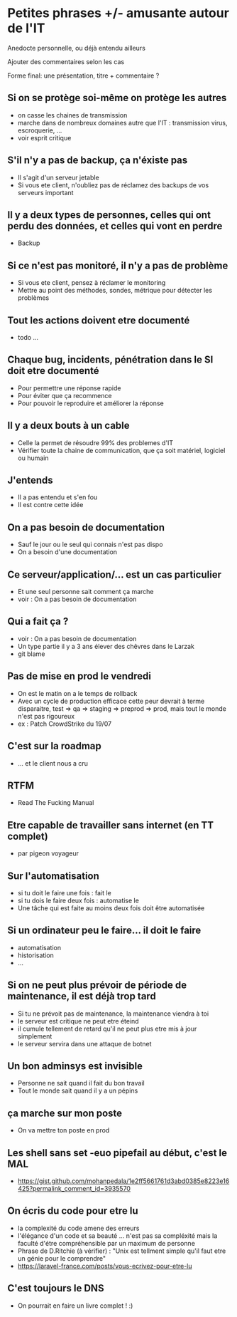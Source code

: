 # Petites phrases +/- amusante autour de l'IT

Anedocte personnelle, ou déjà entendu ailleurs

Ajouter des commentaires selon les cas

Forme final: une présentation, titre + commentaire ?

## Si on se protège soi-même on protège les autres

* on casse les chaines de transmission
* marche dans de nombreux domaines autre que l'IT : transmission virus, escroquerie, ...
* voir esprit critique

## S'il n'y a pas de backup, ça n'éxiste pas

* Il s'agit d'un serveur jetable
* Si vous ete client, n'oubliez pas de réclamez des backups de vos serveurs important

## Il y a deux types de personnes, celles qui ont perdu des données, et celles qui vont en perdre

* Backup

## Si ce n'est pas monitoré, il n'y a pas de problème

* Si vous ete client, pensez à réclamer le monitoring
* Mettre au point des méthodes, sondes, métrique pour détecter les problèmes

## Tout les actions doivent etre documenté

* todo ...

## Chaque bug, incidents, pénétration dans le SI doit etre documenté

* Pour permettre une réponse rapide
* Pour éviter que ça recommence
* Pour pouvoir le reproduire et améliorer la réponse

## Il y a deux bouts à un cable

* Celle la permet de résoudre 99% des problemes d'IT
* Vérifier toute la chaine de communication, que ça soit matériel, logiciel ou humain

## J'entends

* Il a pas entendu et s'en fou
* Il est contre cette idée

## On a pas besoin de documentation

* Sauf le jour ou le seul qui connais n'est pas dispo
* On a besoin d'une documentation

## Ce serveur/application/... est un cas particulier

* Et une seul personne sait comment ça marche
* voir : On a pas besoin de documentation

## Qui a fait ça ?

* voir : On a pas besoin de documentation
* Un type partie il y a 3 ans élever des chêvres dans le Larzak
* git blame

## Pas de mise en prod le vendredi

* On est le matin on a le temps de rollback
* Avec un cycle de production efficace cette peur devrait à terme disparaitre, test => qa => staging => preprod => prod, mais tout le monde n'est pas rigoureux
* ex : Patch CrowdStrike du 19/07

## C'est sur la roadmap

* ... et le client nous a cru

## RTFM

* Read The Fucking Manual

## Etre capable de travailler sans internet (en TT complet)

* par pigeon voyageur

## Sur l'automatisation

* si tu doit le faire une fois : fait le
* si tu dois le faire deux fois : automatise le
* Une tâche qui est faite au moins deux fois doit être automatisée

## Si un ordinateur peu le faire... il doit le faire

* automatisation
* historisation
* ...

## Si on ne peut plus prévoir de période de maintenance, il est déjà trop tard

* Si tu ne prévoit pas de maintenance, la maintenance viendra à toi
* le serveur est critique ne peut etre éteind
* il cumule tellement de retard qu'il ne peut plus etre mis à jour simplement
* le serveur servira dans une attaque de botnet

## Un bon adminsys est invisible

* Personne ne sait quand il fait du bon travail
* Tout le monde sait quand il y a un pépins

## ça marche sur mon poste

* On va mettre ton poste en prod

## Les shell sans set -euo pipefail au début, c'est le MAL

* <https://gist.github.com/mohanpedala/1e2ff5661761d3abd0385e8223e16425?permalink_comment_id=3935570>

## On écris du code pour etre lu

* la complexité du code amene des erreurs
* l'élégance d'un code et sa beauté ... n'est pas sa compléxité mais la faculté d'étre compréhensible par un maximum de personne
* Phrase de D.Ritchie (à vérifier) : "Unix est tellment simple qu'il faut etre un génie pour le comprendre"
* <https://laravel-france.com/posts/vous-ecrivez-pour-etre-lu>

## C'est toujours le DNS

* On pourrait en faire un livre complet ! :)
